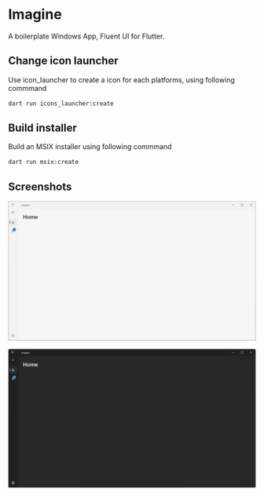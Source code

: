 # Imagine

A boilerplate Windows App, Fluent UI for Flutter.

## Change icon launcher

Use icon_launcher to create a icon for each platforms, using following commmand

```bash
dart run icons_launcher:create
```

## Build installer

Build an MSIX installer using following commmand

```bash
dart run msix:create
```

## Screenshots

![](/screenshots/screenshot02.png)

![](/screenshots/screenshot01.png)
